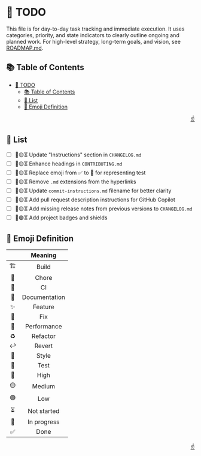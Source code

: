 <!-- markdownlint-disable MD033 MD041 -->

<a id="top"></a>

# 📝 TODO

This file is for day-to-day task tracking and immediate execution. It uses categories, priority, and state indicators to clearly outline ongoing and planned work. For high-level strategy, long-term goals, and vision, see [ROADMAP.md](ROADMAP.md).

## 📚 Table of Contents

- [📝 TODO](#-todo)
  - [📚 Table of Contents](#-table-of-contents)
  - [📝 List](#-list)
  - [📗 Emoji Definition](#-emoji-definition)

<p align="right"><a href="#top">☝️</a></p>

## 📝 List

- [ ] 📝🟡⏳ Update "Instructions" section in `CHANGELOG.md`
- [ ] 📝🟡⏳ Enhance headings in `CONTRIBUTING.md`
- [ ] 📝🟡⏳ Replace emoji from ✅ to 🧪 for representing test
- [ ] 📝🟡⏳ Remove `.md` extensions from the hyperlinks
- [ ] 🔧🟡⏳ Update `commit-instructions.md` filename for better clarity
- [ ] 🔧🟡⏳ Add pull request description instructions for GitHub Copilot
- [ ] 📝🟡⏳ Add missing release notes from previous versions to `CHANGELOG.md`
- [ ] 📝🟢⏳ Add project badges and shields

## 📗 Emoji Definition

|       |  **Meaning**  |
| :---: | :-----------: |
|   🏗️   |     Build     |
|   🔧   |     Chore     |
|   👷   |      CI       |
|   📝   | Documentation |
|   ✨   |    Feature    |
|   🐛   |      Fix      |
|   🚀   |  Performance  |
|   ♻️   |   Refactor    |
|   ↩️   |    Revert     |
|   🎨   |     Style     |
|   🧪   |     Test      |
|   🔴   |     High      |
|   🟡   |    Medium     |
|   🟢   |      Low      |
|   ⏳   |  Not started  |
|   🔄   |  In progress  |
|   ✅   |     Done      |

<p align="right"><a href="#top">☝️</a></p>
